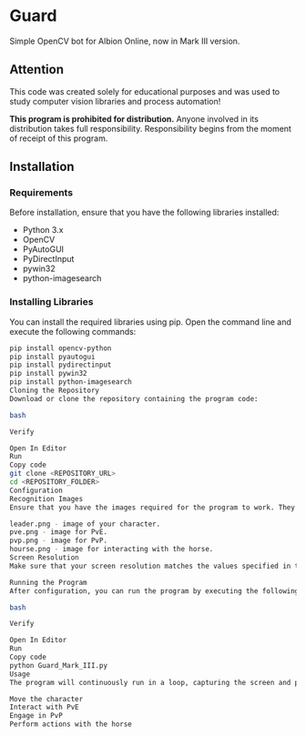 # Guard

Simple OpenCV bot for Albion Online, now in Mark III version.

## Attention

This code was created solely for educational purposes and was used to study computer vision libraries and process automation!

**This program is prohibited for distribution.** Anyone involved in its distribution takes full responsibility. Responsibility begins from the moment of receipt of this program.

## Installation

### Requirements

Before installation, ensure that you have the following libraries installed:

- Python 3.x
- OpenCV
- PyAutoGUI
- PyDirectInput
- pywin32
- python-imagesearch

### Installing Libraries

You can install the required libraries using pip. Open the command line and execute the following commands:

```bash
pip install opencv-python
pip install pyautogui
pip install pydirectinput
pip install pywin32
pip install python-imagesearch
Cloning the Repository
Download or clone the repository containing the program code:

bash

Verify

Open In Editor
Run
Copy code
git clone <REPOSITORY_URL>
cd <REPOSITORY_FOLDER>
Configuration
Recognition Images
Ensure that you have the images required for the program to work. They should be located in the Data folder and include:

leader.png - image of your character.
pve.png - image for PvE.
pvp.png - image for PvP.
hourse.png - image for interacting with the horse.
Screen Resolution
Make sure that your screen resolution matches the values specified in the Screenshot() function. The current version is set to 1920x1080.

Running the Program
After configuration, you can run the program by executing the following command in the terminal:

bash

Verify

Open In Editor
Run
Copy code
python Guard_Mark_III.py
Usage
The program will continuously run in a loop, capturing the screen and performing actions based on detected objects. It will:

Move the character
Interact with PvE
Engage in PvP
Perform actions with the horse

